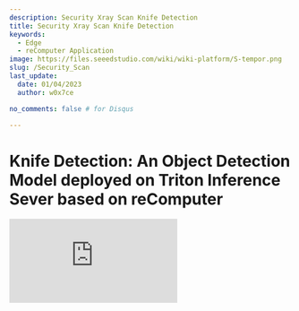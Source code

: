 ```yaml
---
description: Security Xray Scan Knife Detection
title: Security Xray Scan Knife Detection
keywords:
  - Edge
  - reComputer Application
image: https://files.seeedstudio.com/wiki/wiki-platform/S-tempor.png
slug: /Security_Scan
last_update:
  date: 01/04/2023
  author: w0x7ce

no_comments: false # for Disqus

---
```


# Knife Detection: An Object Detection Model deployed on Triton Inference Sever based on reComputer

<iframe width={560} height={315} src="https://www.youtube.com/embed/niS0TLzyn-s" title="YouTube video player" frameBorder={0} allow="accelerometer; autoplay; clipboard-write; encrypted-media; gyroscope; picture-in-picture" allowFullScreen />

Security check is a safety alarm for the consideration of passengers and the transportation sectors, keeping danger away, usually applying in the airports, railway stations, subway stations, etc. In the existing security inspection field, security inspection machines are deployed on the inbound passages of public transportation. In general, it requires multiple devices to work at the same time.

Nevertheless, the detection performance of prohibited items in X-ray images is still not ideal due to the overlapping of detected objects during the security inspection. For this matter, based on the de-occlusion module in the Triton Interface Sever, deploying a prohibited item detection algorithm in the Xray images can perform a better way.

Hence, credit to [Yanlu Wei, Renshuai Tao et al.](https://arxiv.org/abs/2004.08656), we provide this fundamental project that we are going to deploy a Deep Learning model on [reComputer J1010](https://www.seeedstudio.com/Jetson-10-1-A0-p-5336.html) that could detect prohibited items (knives) with the Raspberry Pi and the reComputer J1010 where we use one reComputer J1010 as our inference server and two Raspberry Pi to simulate security inspection machines as sending images. The [reComputer 1020](https://www.seeedstudio.com/Jetson-10-1-H0-p-5335.html), [reComputer J2011](https://www.seeedstudio.com/Jetson-20-1-H1-p-5328.html), [reComputer J2012](https://www.seeedstudio.com/Jetson-20-1-H2-p-5329.html) and [Nvidia Jetson AGX Xavier](https://www.seeedstudio.com/Jetson-Xavier-AGX-H01-Kit-p-5283.html) are all supported.

## Getting Started

[Triton Inference Server](https://developer.nvidia.com/nvidia-triton-inference-server) provides a cloud and edge inferencing solution, optimized for both CPUs and GPUs. Triton supports an HTTP/REST and GRPC protocol that allows remote clients to request inferencing for any model being managed by the server. Here we are going to use Triton (Triton Inference Server) as our local server which will be deployed detection model.

### Hardware

#### Hardware Required

In this project the required devices are shown as below:

- [Raspberry Pi 4B](https://www.seeedstudio.com/Dual-GbE-Carrier-Board-with-4GB-RAM-32GB-eMMC-RPi-CM-4-p-4898.html)*2
- [reComputer J1010](https://www.seeedstudio.com/Jetson-10-1-A0-p-5336.html)
- HDMI-display screen, mouse and keyboard
- PC

#### Hardware Setup

Two Raspberry Pi and reComputer should be powered on and all of them should be under the **same internet**. In this project, we use two Raspberry pi to simulate security machine's work since the security inspection machines are used by multiple devices in most instances. Hence, both

<div align="center"><img width={600} src="https://files.seeedstudio.com/wiki/SecurityCheck/Security_Scan_23.png" /></div>

Just one Raspberry Pi could be also applied to this project. However, simultaneous knife detection on two devices demonstration could offer better dynamic batching capabilities of the Triton Inference Server. In the next instruction, we will introduce you how to set up the software on Raspberry Pi and reComputer J1010.

### Software

We here use [Xray images dataset](https://drive.google.com/file/d/12moaa-ylpVu0KmUCZj_XXeA5TxZuCQ3o/view) as our **input data** which will be placed on the **Raspberry Pi**.  After that, reComputer will output the processed inference results to the Raspberry Pi. In the end, the Raspberry Pi will complete the final work and display on the screen, i.e., the last layer of inference model will be deployed on the Raspberry Pi.

#### Set up Raspberry Pi

We here will show you how to set up required softwares on Raspberry Pi, including

**Step 1.**  Install the Raspbian Buster system and basic configuration from the [official website](https://www.raspberrypi.com/documentation/computers/getting-started.html#using-network-installation). In this project, we use RASPBERRY PI OS(64 bit) as our operated system.

<div align="center"><img width={400} src="https://files.seeedstudio.com/wiki/SecurityCheck/Security_Scan_1.png" /></div>

**Step 2.** Configure the Raspberry Pi SSH port (optional).

Before deploying the environment, we can open the Raspberry Pi SSH port and call it remotely using the [SSH interface](https://wiki.seeedstudio.com/remote_connect/) on the PC.

> Notice: make sure the PC and Raspberry Pi are under the same LAN.

<div align="center"><img width={600} src="https://files.seeedstudio.com/wiki/SecurityCheck/Security_Scan_7.png" /></div>

**Step 3.** Configure the Python environment.

We need to deploy the required environments for the inference model as **Python, PyTorch, Tritonclient, and TorchVision**. and image display as **OpenCV** on the Raspberry Pi. We provide the instructions below:

**Python**

We can execute `python –V` and ensure the Python version is 3.9.2. We need to install PyTorch, Torchclient and TorchVision that the versions we need are corresponding to the Python version 3.9.2. You can refer to [here](https://www.python.org/downloads/) to download and install.

**PyTorch**

If the Python version is correct. We can now install Pytorch.

>Notice: Before we install Pytorch, we have to check out Raspbian version.

<div align="center"><img width={500} src="https://files.seeedstudio.com/wiki/SecurityCheck/Security_Scan_10.png" /></div>

Execute the command below to install Pytorch:

```python
# get a fresh start
sudo apt-get update
sudo apt-get upgrade

# install the dependencies
sudo apt-get install python3-pip libjpeg-dev libopenblas-dev libopenmpi-dev libomp-dev

# above 58.3.0 you get version issues
sudo -H pip3 install setuptools==58.3.0
sudo -H pip3 install Cython

# install gdown to download from Google drive
sudo -H pip3 install gdown

# Buster OS
# download the wheel
gdown https://drive.google.com/uc?id=1gAxP9q94pMeHQ1XOvLHqjEcmgyxjlY_R
# install PyTorch 1.11.0
sudo -H pip3 install torch-1.11.0a0+gitbc2c6ed-cp39-cp39-linux_aarch64.whl
# clean up
rm torch-1.11.0a0+gitbc2c6ed-cp39-cp39m-linux_aarch64.whl
```

After a successful installation, we can check PyTorch with the following commands **after initiating** `python`:

```python
import torch as tr
print(tr.__version__)
```

<div align="center"><img width={600} src="https://files.seeedstudio.com/wiki/SecurityCheck/Security_Scan_11.png" /></div>

>Notice: PyTorch wheels for Raspberry Pi 4 can be find in <https://github.com/Qengineering/PyTorch-Raspberry-Pi-64-OS>

**Tritonclient**

We can execute `pip3 install tritonclient[all]` to download Tritonclient.

<div align="center"><img width={600} src="https://files.seeedstudio.com/wiki/SecurityCheck/Security_Scan_9.png" /></div>

**TorchVision**

After Pytorch was installed, we can move to the Torchvision installation. Here are the commands:

```python
# download the wheel
gdown https://drive.google.com/uc?id=1oDsJEHoVNEXe53S9f1zEzx9UZCFWbExh
# install torchvision 0.12.0
sudo -H pip3 install torchvision-0.12.0a0+9b5a3fe-cp39-cp39-linux_aarch64.whl
# clean up
rm torchvision-0.12.0a0+9b5a3fe-cp39-cp39-linux_aarch64.whl
```

<div align="center"><img width={500} src="https://files.seeedstudio.com/wiki/SecurityCheck/Security_Scan_12.png" /></div>

**OpenCV**

We can directly execute `pip3 install opencv-python` to install OpenCV:

<div align="center"><img width={600} src="https://files.seeedstudio.com/wiki/SecurityCheck/Security_Scan_13.png" /></div>

### Set up reComputer J1010

In this project, we will deploy Triton Inference Server to the reComputer J1010. In order to enhance the interactivity and deployment convenience of the trained model, we will convert the model into **ONXX format**.

**Step 1.** [Install](https://wiki.seeedstudio.com/reComputer_J1010_J101_Flash_Jetpack/) Jetpack 4.6.1 into reComputer J1010.

**Step 2.** Create a new folder “opi/1” in “home/server/docs/examples/model_repository ”. and then download trained and converted [model.onnx](https://drive.google.com/file/d/1RcHK_gthCXHsJLeDOUQ6c3r0RlAUgRfV/view?usp=sharing) and put it into the “1” folder.

<div align="center"><img width={600} src="https://files.seeedstudio.com/wiki/SecurityCheck/Security_Scan_15.jpg" /></div>

>If you need another general server, you can execute the following steps.

Open a new Terminal and execute

```python
git clone https://github.com/triton-inference-server/server
cd ~/server/docs/examples
sh fetch_models.sh
```

**Step 3.** Install the release of Triton for JetPack 4.6.1 and is provided in the attached tar file: [tritonserver2.21.0-jetpack5.0.tgz](https://github.com/triton-inference-server/server/releases/download/v2.19.0/tritonserver2.19.0-jetpack4.6.1.tgz).

<div align="center"><img width={600} src="https://files.seeedstudio.com/wiki/SecurityCheck/Security_Scan_16.png" /></div>

The tar file here contains the Triton server executable and shared libraries including the C++ and Python client libraries and examples. For more information about how to install and use Triton on JetPack you can refer to [here](https://github.com/triton-inference-server/server/blob/r22.04/docs/jetson.md).

**Step 4.** Execute the following command:

```python

mkdir ~/TritonServer && tar -xzvf tritonserver2.19.0-jetpack4.6.1.tgz -C ~/TritonServer
cd ~/TritonServer/bin
./tritonserver --model-repository=/home/seeed/server/docs/examples/model_repository --backend-directory=/home/seeed/TritonServer/backends --strict-model-config=false --min-supported-compute-capability=5.3
```

<div align="center"><img width={500} src="https://files.seeedstudio.com/wiki/SecurityCheck/Security_Scan_17.png" /></div>

Now, we have set up all the preparations.

## Operating the Program

Since all the required environments are deployed, we can run our project according to following steps.

**Step 1.** Download model and related files.

1. Clone module from GitHub.

Open a new Terminal and execute:.

```python
git clone https://github.com/LemonCANDY42/Seeed_SMG_AIOT.git
cd Seeed_SMG_AIOT/
git clone https://github.com/LemonCANDY42/OPIXray.git
```

2. Create a new folder “weights” to store the trained weight of this algorithm “DOAM.pth”. Download the [weight file](https://files.seeedstudio.com/wiki/SecurityCheck/DOAM.pth.zip) and execute:

- `cd OPIXray/DOAM`
- `mkdir weights`

<div align="center"><img width={500} src="https://files.seeedstudio.com/wiki/SecurityCheck/Security_Scan_19.png" /></div>

3. Create a new “Dataset” folder to store the [Xray images dataset](https://drive.google.com/file/d/12moaa-ylpVu0KmUCZj_XXeA5TxZuCQ3o/view?usp=sharing).

<div align="center"><img width={500} src="https://files.seeedstudio.com/wiki/SecurityCheck/Security_Scan_20.png" /></div>

**Step 2.** Running inference model.

Execute `python OPIXray_grpc_image_client.py -u 192.168.8.230:8001 -m opi Dataset`

<div align="center"><img width={600} src="https://files.seeedstudio.com/wiki/SecurityCheck/Security_Scan_21.png" /></div>

The result will be shown as the figure below:

<div align="center"><img width={400} src="https://files.seeedstudio.com/wiki/SecurityCheck/Security_Scan22.jpg" /></div>

## Troubleshooting

> When you luanch Triton server, you may meet following errors:

>1. if error with libb64.so.0d, execute:
`sudo apt-get install libb64-0d`

>2. if error with error with libre2.so.2, execute:
`sudo apt-get install libre2-dev`

>3. if error: creating server: Internal - failed to load all models, execute:
`--exit-on-error=false`

## Tech Support & Product Discussion

Thank you for choosing our products! We are here to provide you with different support to ensure that your experience with our products is as smooth as possible. We offer several communication channels to cater to different preferences and needs.

<div class="button_tech_support_container">
<a href="https://forum.seeedstudio.com/" class="button_forum"></a> 
<a href="https://www.seeedstudio.com/contacts" class="button_email"></a>
</div>

<div class="button_tech_support_container">
<a href="https://discord.gg/eWkprNDMU7" class="button_discord"></a> 
<a href="https://github.com/Seeed-Studio/wiki-documents/discussions/69" class="button_discussion"></a>
</div>

